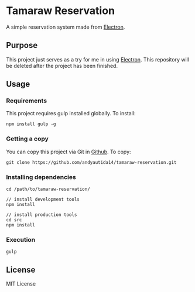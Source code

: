 # Tamaraw Reservation
A simple reservation system made from [Electron](https://www.electron.atom.io).

## Purpose
This project just serves as a try for me in using [Electron](https://www.electron.atom.io). This repository will be deleted after the project has been finished.

## Usage
### Requirements
This project requires gulp installed globally. To install:
```
npm install gulp -g
```

### Getting a copy
You can copy this project via Git in [Github](https://github.com/andyautida14/tamaraw-reservation). To copy:
```
git clone https://github.com/andyautida14/tamaraw-reservation.git
```

### Installing dependencies
```
cd /path/to/tamaraw-reservation/

// install development tools
npm install

// install production tools
cd src
npm install
```

### Execution
```
gulp
```

## License
MIT License